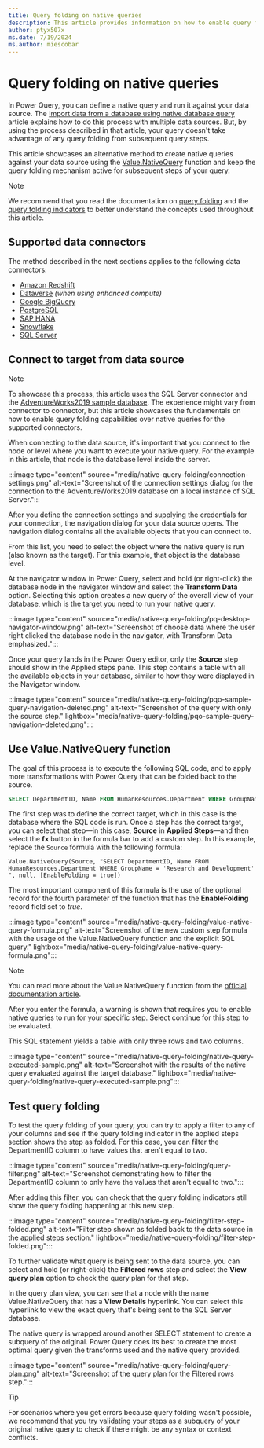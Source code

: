 ```yaml
---
title: Query folding on native queries
description: This article provides information on how to enable query folding against queries that use the Value.NativeQuery function.
author: ptyx507x
ms.date: 7/19/2024
ms.author: miescobar
---
```


# Query folding on native queries

In Power Query, you can define a native query and run it against your data source. The [Import data from a database using native database query](native-database-query.md) article explains how to do this process with multiple data sources. But, by using the process described in that article, your query doesn't take advantage of any query folding from subsequent query steps.

This article showcases an alternative method to create native queries against your data source using the [Value.NativeQuery](/powerquery-m/value-nativequery) function and keep the query folding mechanism active for subsequent steps of your query.

> [!NOTE]
>We recommend that you read the documentation on [query folding](query-folding-basics.md) and the [query folding indicators](query-folding-basics.md) to better understand the concepts used throughout this article.

## Supported data connectors

The method described in the next sections applies to the following data connectors:

* [Amazon Redshift](connectors/amazon-redshift.md)
* [Dataverse](connectors/dataverse.md) *(when using enhanced compute)*
* [Google BigQuery](connectors/google-bigquery.md)
* [PostgreSQL](connectors/postgresql.md)
* [SAP HANA](connectors/sap-hana/overview.md)
* [Snowflake](connectors/snowflake.md)
* [SQL Server](connectors/sql-server.md)

## Connect to target from data source

> [!NOTE]
>To showcase this process, this article uses the SQL Server connector and the [AdventureWorks2019 sample database](/sql/samples/adventureworks-install-configure).
>The experience might vary from connector to connector, but this article showcases the fundamentals on how to enable query folding capabilities over native queries for the supported connectors.

When connecting to the data source, it's important that you connect to the node or level where you want to execute your native query. For the example in this article, that node is the database level inside the server.

:::image type="content" source="media/native-query-folding/connection-settings.png" alt-text="Screenshot of the connection settings dialog for the connection to the AdventureWorks2019 database on a local instance of SQL Server.":::

After you define the connection settings and supplying the credentials for your connection, the navigation dialog for your data source opens. The navigation dialog contains all the available objects that you can connect to.

From this list, you need to select the object where the native query is run (also known as the target). For this example, that object is the database level.

At the navigator window in Power Query, select and hold (or right-click) the database node in the navigator window and select the **Transform Data** option. Selecting this option creates a new query of the overall view of your database, which is the target you need to run your native query.

:::image type="content" source="media/native-query-folding/pq-desktop-navigator-window.png" alt-text="Screenshot of choose data where the user right clicked the database node in the navigator, with Transform Data emphasized.":::

Once your query lands in the Power Query editor, only the **Source** step should show in the Applied steps pane. This step contains a table with all the available objects in your database, similar to how they were displayed in the Navigator window.

:::image type="content" source="media/native-query-folding/pqo-sample-query-navigation-deleted.png" alt-text="Screenshot of the query with only the source step." lightbox="media/native-query-folding/pqo-sample-query-navigation-deleted.png":::

## Use Value.NativeQuery function

The goal of this process is to execute the following SQL code, and to apply more transformations with Power Query that can be folded back to the source.

```sql
SELECT DepartmentID, Name FROM HumanResources.Department WHERE GroupName = 'Research and Development'
```

The first step was to define the correct target, which in this case is the database where the SQL code is run.
Once a step has the correct target, you can select that step&mdash;in this case, **Source** in **Applied Steps**&mdash;and then select the **fx** button in the formula bar to add a custom step. In this example, replace the `Source` formula with the following formula:

```powerquery-m
Value.NativeQuery(Source, "SELECT DepartmentID, Name FROM HumanResources.Department WHERE GroupName = 'Research and Development'  ", null, [EnableFolding = true])
```

The most important component of this formula is the use of the optional record for the fourth parameter of the function that has the **EnableFolding** record field set to *true*.

:::image type="content" source="media/native-query-folding/value-native-query-formula.png" alt-text="Screenshot of the new custom step formula with the usage of the Value.NativeQuery function and the explicit SQL query." lightbox="media/native-query-folding/value-native-query-formula.png":::

> [!NOTE]
>You can read more about the Value.NativeQuery function from the [official documentation article](/powerquery-m/value-nativequery).

After you enter the formula, a warning is shown that requires you to enable native queries to run for your specific step. Select continue for this step to be evaluated.

This SQL statement yields a table with only three rows and two columns.

:::image type="content" source="media/native-query-folding/native-query-executed-sample.png" alt-text="Screenshot with the results of the native query evaluated against the target database." lightbox="media/native-query-folding/native-query-executed-sample.png":::

## Test query folding

To test the query folding of your query, you can try to apply a filter to any of your columns and see if the query folding indicator in the applied steps section shows the step as folded. For this case, you can filter the DepartmentID column to have values that aren't equal to two.

:::image type="content" source="media/native-query-folding/query-filter.png" alt-text="Screenshot demonstrating how to filter the DepartmentID column to only have the values that aren't equal to two.":::

After adding this filter, you can check that the query folding indicators still show the query folding happening at this new step.

:::image type="content" source="media/native-query-folding/filter-step-folded.png" alt-text="Filter step shown as folded back to the data source in the applied steps section." lightbox="media/native-query-folding/filter-step-folded.png":::

To further validate what query is being sent to the data source, you can select and hold (or right-click) the **Filtered rows** step and select the **View query plan** option to check the query plan for that step.

In the query plan view, you can see that a node with the name Value.NativeQuery that has a **View Details** hyperlink. You can select this hyperlink to view the exact query that's being sent to the SQL Server database.

The native query is wrapped around another SELECT statement to create a subquery of the original. Power Query does its best to create the most optimal query given the transforms used and the native query provided.

:::image type="content" source="media/native-query-folding/query-plan.png" alt-text="Screenshot of the query plan for the Filtered rows step.":::

> [!TIP]
>For scenarios where you get errors because query folding wasn't possible, we recommend that you try validating your steps as a subquery of your original native query to check if there might be any syntax or context conflicts.
